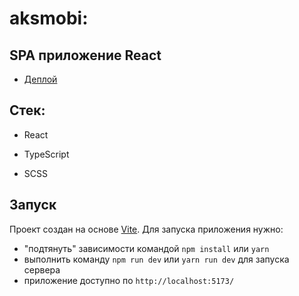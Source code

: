 # aksmobi:

## SPA приложение React

- [Деплой](https://aksmobi-3eo4.vercel.app/)

## Стек:

- React

- TypeScript

- SCSS

## Запуск

Проект создан на основе [Vite](https://vitejs.dev/). Для запуска приложения нужно:

- "подтянуть" зависимости командой `npm install` или `yarn`
- выполнить команду `npm run dev` или `yarn run dev` для запуска сервера
- приложение доступно по `http://localhost:5173/`

